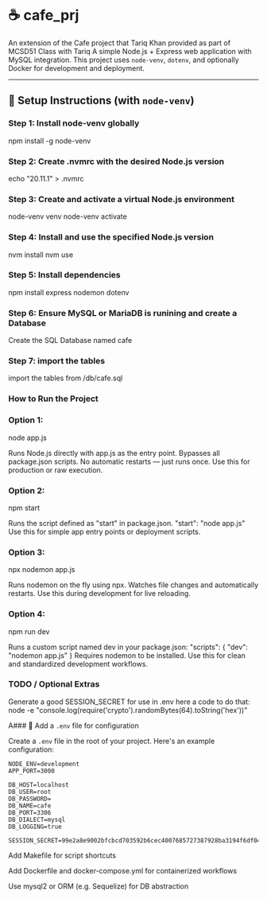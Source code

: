 
# ☕ cafe_prj

An extension of the Cafe project that Tariq Khan provided as part of  MCSD51 Class with Tariq 
A simple Node.js + Express web application with MySQL integration. 
This project uses `node-venv`, `dotenv`, and optionally Docker for development and deployment.

---

## 🚀 Setup Instructions (with `node-venv`)

### Step 1: Install node-venv globally
npm install -g node-venv

### Step 2: Create .nvmrc with the desired Node.js version
echo "20.11.1" > .nvmrc

### Step 3: Create and activate a virtual Node.js environment
node-venv venv
node-venv activate


### Step 4: Install and use the specified Node.js version
nvm install
nvm use
### Step 5: Install dependencies
npm install express nodemon dotenv

### Step 6: Ensure MySQL or MariaDB is runining and create a Database
Create the SQL Database named cafe

### Step 7: import the tables
import the tables from /db/cafe.sql

### How to Run the Project
### Option 1: 

 node app.js

Runs Node.js directly with app.js as the entry point.
Bypasses all package.json scripts.
No automatic restarts — just runs once.
Use this for production or raw execution.

### Option 2: 
 npm start

Runs the script defined as "start" in package.json.
"start": "node app.js"
Use this for simple app entry points or deployment scripts.

### Option 3:
 npx nodemon app.js

Runs nodemon on the fly using npx.
Watches file changes and automatically restarts.
Use this during development for live reloading.

### Option 4:
 npm run dev

Runs a custom script named dev in your package.json:
"scripts": {
  "dev": "nodemon app.js"
}
Requires nodemon to be installed.
Use this for clean and standardized development workflows.


### TODO / Optional Extras
 Generate a good SESSION_SECRET for use in .env
 here a code to do that:
 node -e "console.log(require('crypto').randomBytes(64).toString('hex'))"

 A### 📁 Add a `.env` file for configuration

Create a `.env` file in the root of your project. Here's an example configuration:

```dotenv
NODE_ENV=development
APP_PORT=3000

DB_HOST=localhost
DB_USER=root
DB_PASSWORD=
DB_NAME=cafe
DB_PORT=3306
DB_DIALECT=mysql
DB_LOGGING=true

SESSION_SECRET=99e2a8e9002bfcbcd703592b6cec4007685727387928ba3194f6df04d884c551ff942f641d0d3b9bf0db0af6a69c29832fadb8916a077275f95482b85e9e7b18
```

 Add Makefile for script shortcuts

 Add Dockerfile and docker-compose.yml for containerized workflows

 Use mysql2 or ORM (e.g. Sequelize) for DB abstraction


